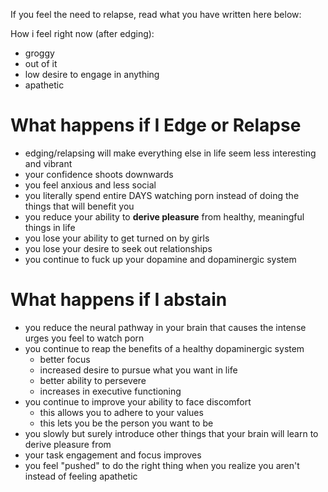 If you feel the need to relapse, read what you have written here below:

How i feel right now (after edging):
- groggy
- out of it 
- low desire to engage in anything
- apathetic 
# What happens if I Edge or Relapse
- edging/relapsing will make everything else in life seem less interesting and vibrant
- your confidence shoots downwards 
- you feel anxious and less social 
- you literally spend entire DAYS watching porn instead of doing the things that will benefit you 
- you reduce your ability to **derive pleasure** from healthy, meaningful things in life 
- you lose your ability to get turned on by girls
- you lose your desire to seek out relationships 
- you continue to fuck up your dopamine and dopaminergic system 

# What happens if I abstain
- you reduce the neural pathway in your brain that causes the intense urges you feel to watch porn
- you continue to reap the benefits of a healthy dopaminergic system
	- better focus 
	- increased desire to pursue what you want in life 
	- better ability to persevere  
	- increases in executive functioning 
- you continue to improve your ability to face discomfort 
	- this allows you to adhere to your values 
	- this lets you be the person you want to be 
- you slowly but surely introduce other things that your brain will learn to derive pleasure from 
- your task engagement and focus improves 
- you feel "pushed" to do the right thing when you realize you aren't instead of feeling apathetic 